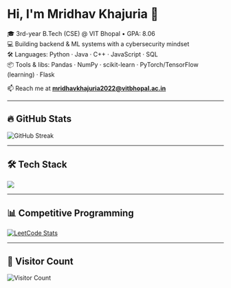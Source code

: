 # Hi, I'm Mridhav Khajuria 👋  

🎓 3rd-year B.Tech (CSE) @ VIT Bhopal • GPA: 8.06  
💻 Building backend & ML systems with a cybersecurity mindset  
🛠️ Languages: Python · Java · C++ · JavaScript · SQL  
📦 Tools & libs: Pandas · NumPy · scikit-learn · PyTorch/TensorFlow (learning) · Flask  

📫 Reach me at **mridhavkhajuria2022@vitbhopal.ac.in**  

---

## 🔥 GitHub Stats  
![GitHub Streak](https://github-readme-streak-stats.herokuapp.com/?user=MridhavKhajuria&theme=dark&hide_border=true)  

<!-- Optional full stats + top languages (commented) -->
<!--
![GitHub Stats](https://github-readme-stats.vercel.app/api?username=MridhavKhajuria&show_icons=true&theme=dark&hide_border=true)
![Top Langs](https://github-readme-stats.vercel.app/api/top-langs/?username=MridhavKhajuria&layout=compact&theme=dark&hide_border=true)
-->

---

## 🛠️ Tech Stack  
<p align="left">
  <img src="https://skillicons.dev/icons?i=python,java,cpp,js,html,css,mysql,git,linux,flask,react,pytorch,tensorflow" />
</p>

---

## 📊 Competitive Programming  
<!-- LeetCode profile section (badges were unstable, so link + card is safer) -->
<p align="left">
  <a href="https://leetcode.com/MridhavKhajuria/">
    <img src="https://leetcard.jacoblin.cool/MridhavKhajuria?theme=dark&font=Karma&ext=heatmap" alt="LeetCode Stats" />
  </a>
</p>

---

## 👀 Visitor Count  
![Visitor Count](https://komarev.com/ghpvc/?username=MridhavKhajuria&color=blueviolet&style=flat-square)  
